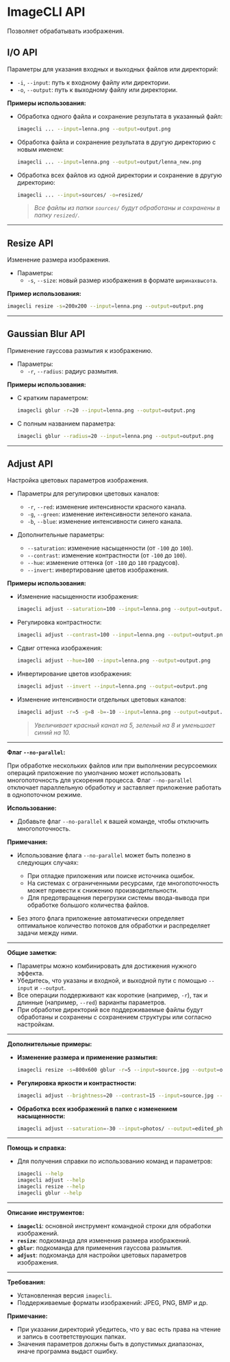 # ImageCLI API

Позволяет обрабатывать изображения. 

## I/O API

Параметры для указания входных и выходных файлов или директорий:

- `-i`, `--input`: путь к входному файлу или директории.
- `-o`, `--output`: путь к выходному файлу или директории.

**Примеры использования:**

- Обработка одного файла и сохранение результата в указанный файл:

  ```bash
  imagecli ... --input=lenna.png --output=output.png
  ```

- Обработка файла и сохранение результата в другую директорию с новым именем:

  ```bash
  imagecli ... --input=lenna.png --output=output/lenna_new.png
  ```

- Обработка всех файлов из одной директории и сохранение в другую директорию:

  ```bash
  imagecli ... --input=sources/ -o=resized/
  ```

  > *Все файлы из папки `sources/` будут обработаны и сохранены в папку `resized/`.*

---

## Resize API

Изменение размера изображения.

- Параметры:
    - `-s`, `--size`: новый размер изображения в формате `ширинаxвысота`.

**Пример использования:**

```bash
imagecli resize -s=200x200 --input=lenna.png --output=output.png
```

---

## Gaussian Blur API

Применение гауссова размытия к изображению.

- Параметры:
    - `-r`, `--radius`: радиус размытия.

**Примеры использования:**

- С кратким параметром:

  ```bash
  imagecli gblur -r=20 --input=lenna.png --output=output.png
  ```

- С полным названием параметра:

  ```bash
  imagecli gblur --radius=20 --input=lenna.png --output=output.png
  ```

---

## Adjust API

Настройка цветовых параметров изображения.

- Параметры для регулировки цветовых каналов:

    - `-r`, `--red`: изменение интенсивности красного канала.
    - `-g`, `--green`: изменение интенсивности зеленого канала.
    - `-b`, `--blue`: изменение интенсивности синего канала.

- Дополнительные параметры:

    - `--saturation`: изменение насыщенности (от `-100` до `100`).
    - `--contrast`: изменение контрастности (от `-100` до `100`).
    - `--hue`: изменение оттенка (от `-180` до `180` градусов).
    - `--invert`: инвертирование цветов изображения.

**Примеры использования:**

- Изменение насыщенности изображения:

  ```bash
  imagecli adjust --saturation=100 --input=lenna.png --output=output.png
  ```

- Регулировка контрастности:

  ```bash
  imagecli adjust --contrast=100 --input=lenna.png --output=output.png
  ```

- Сдвиг оттенка изображения:

  ```bash
  imagecli adjust --hue=100 --input=lenna.png --output=output.png
  ```

- Инвертирование цветов изображения:

  ```bash
  imagecli adjust --invert --input=lenna.png --output=output.png
  ```

- Изменение интенсивности отдельных цветовых каналов:

  ```bash
  imagecli adjust -r=5 -g=8 -b=-10 --input=lenna.png --output=output.png
  ```

  > *Увеличивает красный канал на 5, зеленый на 8 и уменьшает синий на 10.*
  
---

**Флаг `--no-parallel`:**

При обработке нескольких файлов или при выполнении ресурсоемких операций приложение по умолчанию может использовать многопоточность для ускорения процесса. Флаг `--no-parallel` отключает параллельную обработку и заставляет приложение работать в однопоточном режиме.

**Использование:**

- Добавьте флаг `--no-parallel` к вашей команде, чтобы отключить многопоточность.

**Примечания:**

- Использование флага `--no-parallel` может быть полезно в следующих случаях:
  - При отладке приложения или поиске источника ошибок.
  - На системах с ограниченными ресурсами, где многопоточность может привести к снижению производительности.
  - Для предотвращения перегрузки системы ввода-вывода при обработке большого количества файлов.

- Без этого флага приложение автоматически определяет оптимальное количество потоков для обработки и распределяет задачи между ними.

---

**Общие заметки:**

- Параметры можно комбинировать для достижения нужного эффекта.
- Убедитесь, что указаны и входной, и выходной пути с помощью `--input` и `--output`.
- Все операции поддерживают как короткие (например, `-r`), так и длинные (например, `--red`) варианты параметров.
- При обработке директорий все поддерживаемые файлы будут обработаны и сохранены с сохранением структуры или согласно настройкам.

---

**Дополнительные примеры:**

- **Изменение размера и применение размытия:**

  ```bash
  imagecli resize -s=800x600 gblur -r=5 --input=source.jpg --output=output.jpg
  ```

- **Регулировка яркости и контрастности:**

  ```bash
  imagecli adjust --brightness=20 --contrast=15 --input=source.jpg --output=output.jpg
  ```

- **Обработка всех изображений в папке с изменением насыщенности:**

  ```bash
  imagecli adjust --saturation=-30 --input=photos/ --output=edited_photos/
  ```

---

**Помощь и справка:**

- Для получения справки по использованию команд и параметров:

  ```bash
  imagecli --help
  imagecli adjust --help
  imagecli resize --help
  imagecli gblur --help
  ```

---

**Описание инструментов:**

- **`imagecli`**: основной инструмент командной строки для обработки изображений.
- **`resize`**: подкоманда для изменения размера изображений.
- **`gblur`**: подкоманда для применения гауссова размытия.
- **`adjust`**: подкоманда для настройки цветовых параметров изображения.

---

**Требования:**

- Установленная версия `imagecli`.
- Поддерживаемые форматы изображений: JPEG, PNG, BMP и др.

**Примечание:**

- При указании директорий убедитесь, что у вас есть права на чтение и запись в соответствующих папках.
- Значения параметров должны быть в допустимых диапазонах, иначе программа выдаст ошибку.

